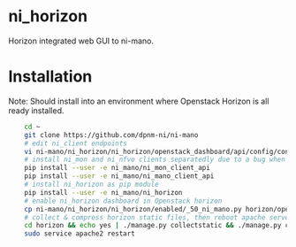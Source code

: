 # ni_horizon
Horizon integrated web GUI to ni-mano.

# Installation
Note: Should install into an environment where Openstack Horizon is all ready installed.

```bash
    cd ~
    git clone https://github.com/dpnm-ni/ni-mano
    # edit ni_client endpoints
    vi ni-mano/ni_horizon/ni_horizon/openstack_dashboard/api/config/config.yaml
    # install ni_mon and ni_nfvo clients separatedly due to a bug when installing them using requirement file
    pip install --user -e ni_mano/ni_mon_client_api
    pip install --user -e ni_mano/ni_mano_client_api
    # install ni_horizon as pip module
    pip install --user -e ni_mano/ni_horizon
    # enable ni_horizon dashboard in Openstack horizon
    cp ni-mano/ni_horizon/ni_horizon/enabled/_50_ni_mano.py horizon/openstack_dashboard/enabled/
    # collect & compress horizon static files, then reboot apache server
    cd horizon && echo yes | ./manage.py collectstatic && ./manage.py compress
    sudo service apache2 restart
```

